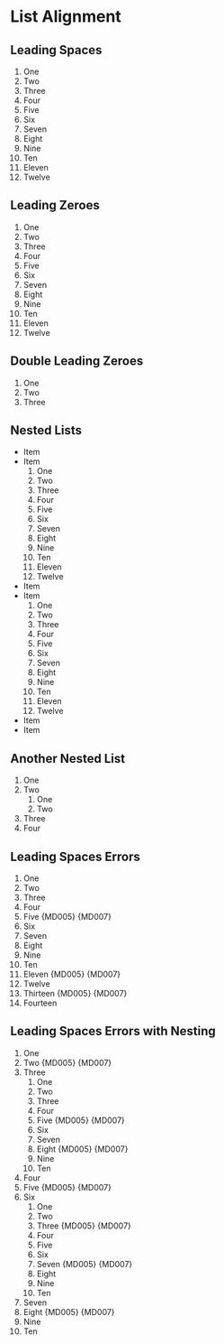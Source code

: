 # List Alignment

## Leading Spaces

 1. One
 2. Two
 3. Three
 4. Four
 5. Five
 6. Six
 7. Seven
 8. Eight
 9. Nine
10. Ten
11. Eleven
12. Twelve

## Leading Zeroes

01. One
02. Two
03. Three
04. Four
05. Five
06. Six
07. Seven
08. Eight
09. Nine
10. Ten
11. Eleven
12. Twelve

## Double Leading Zeroes

001. One
002. Two
003. Three

## Nested Lists

- Item
- Item
  01. One
  02. Two
  03. Three
  04. Four
  05. Five
  06. Six
  07. Seven
  08. Eight
  09. Nine
  10. Ten
  11. Eleven
  12. Twelve
- Item
- Item
   1. One
   2. Two
   3. Three
   4. Four
   5. Five
   6. Six
   7. Seven
   8. Eight
   9. Nine
  10. Ten
  11. Eleven
  12. Twelve
- Item
- Item

## Another Nested List

01. One
02. Two
    01. One
    02. Two
03. Three
04. Four

## Leading Spaces Errors

  1. One
  2. Two
  3. Three
  4. Four
 5. Five {MD005} {MD007}
  6. Six
  7. Seven
  8. Eight
  9. Nine
 10. Ten
  11. Eleven {MD005} {MD007}
 12. Twelve
13. Thirteen {MD005} {MD007}
 14. Fourteen

## Leading Spaces Errors with Nesting

  1. One
 2. Two {MD005} {MD007}
  3. Three
     1. One
     2. Two
     3. Three
     4. Four
      5. Five {MD005} {MD007}
     6. Six
     7. Seven
      8. Eight {MD005} {MD007}
     9. Nine
     10. Ten
  4. Four
 5. Five {MD005} {MD007}
  6. Six
      1. One
      2. Two
     3. Three {MD005} {MD007}
      4. Four
      5. Five
      6. Six
       7. Seven {MD005} {MD007}
      8. Eight
      9. Nine
     10. Ten
  7. Seven
 8. Eight {MD005} {MD007}
  9. Nine
 10. Ten
